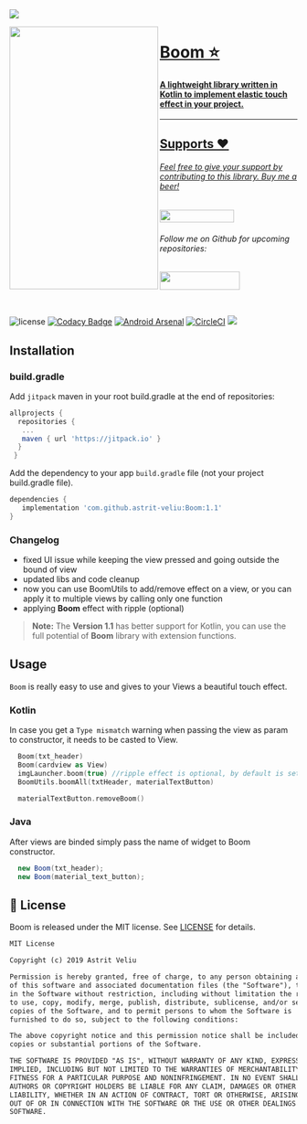 
<img src="https://user-images.githubusercontent.com/16231428/59336971-e0592b00-8cff-11e9-89fd-145293c40c81.png">

<img align="left" src="https://user-images.githubusercontent.com/16231428/58156715-06e2f380-7c77-11e9-8c33-e51b93c4cb6f.gif" width="260" height="460" /></a>
<a href="https://github.com/astrit-veliu/Boom">

<p><h1 align="left">Boom ⭐</h1></p>

<h4>A lightweight library written in Kotlin to implement elastic touch effect in your project.</h4>

___

## Supports ❤
<p><h6>Feel free to give your support by contributing to this library. Buy me a beer!</h6>
<a href="https://paypal.me/AstritVeliu" >
<img src="https://img.shields.io/badge/Donate-PayPal-blue.svg" width="130" height="22"></a>
</p>
<p><h6>Follow me on Github for upcoming repositories:</h6>
<a href="https://github.com/astrit-veliu" >
<img src="https://user-images.githubusercontent.com/16231428/59339358-5069b000-8d04-11e9-9584-795700af65a0.PNG" width="140" height="32"></a></p>
</br>

![license](https://img.shields.io/badge/license-MIT%20License-blue.svg)
[![Codacy Badge](https://api.codacy.com/project/badge/Grade/fdcf022a3ffc4f8bb643f06a657c7604)](https://app.codacy.com/app/astrit-veliu/Boom?utm_source=github.com&utm_medium=referral&utm_content=astrit-veliu/Boom&utm_campaign=Badge_Grade_Dashboard)
[![Android Arsenal](https://img.shields.io/badge/Android%20Arsenal-Boom-brightgreen.svg?style=flat)](https://android-arsenal.com/details/1/7684)
[![CircleCI](https://circleci.com/gh/astrit-veliu/Boom.svg?style=svg)](https://circleci.com/gh/astrit-veliu/Boom)
[![](https://jitpack.io/v/astrit-veliu/Boom.svg)](https://jitpack.io/#astrit-veliu/Boom)
<br>

## Installation

### build.gradle

Add `jitpack` maven in your root build.gradle at the end of repositories:
```gradle
allprojects {
  repositories {
   ...
   maven { url 'https://jitpack.io' }
  }
 }
```

Add the dependency to your app `build.gradle` file (not your project build.gradle file).
```gradle
dependencies {
   implementation 'com.github.astrit-veliu:Boom:1.1'
}
```

### Changelog
- fixed UI issue while keeping the view pressed and going outside the bound of view
- updated libs and code cleanup
- now you can use BoomUtils to add/remove effect on a view, or you can apply it to multiple views by calling only one function
- applying **Boom** effect with ripple (optional)

> **Note:** The **Version 1.1** has better support for Kotlin, you can use the full potential of **Boom** library with extension functions.
​

## Usage
`Boom` is really easy to use and gives to your Views a beautiful touch effect.

### Kotlin
In case you get a `Type mismatch` warning when passing the view as param to constructor, it needs to be casted to View.
```kotlin
  Boom(txt_header)
  Boom(cardview as View)
  imgLauncher.boom(true) //ripple effect is optional, by default is set to false
  BoomUtils.boomAll(txtHeader, materialTextButton)

  materialTextButton.removeBoom()
```
### Java
After views are binded simply pass the name of widget to Boom constructor.
```java
  new Boom(txt_header);
  new Boom(material_text_button);
```

## 📄 License

Boom is released under the MIT license.
See [LICENSE](./LICENSE) for details.

```xml
MIT License

Copyright (c) 2019 Astrit Veliu

Permission is hereby granted, free of charge, to any person obtaining a copy
of this software and associated documentation files (the "Software"), to deal
in the Software without restriction, including without limitation the rights
to use, copy, modify, merge, publish, distribute, sublicense, and/or sell
copies of the Software, and to permit persons to whom the Software is
furnished to do so, subject to the following conditions:

The above copyright notice and this permission notice shall be included in all
copies or substantial portions of the Software.

THE SOFTWARE IS PROVIDED "AS IS", WITHOUT WARRANTY OF ANY KIND, EXPRESS OR
IMPLIED, INCLUDING BUT NOT LIMITED TO THE WARRANTIES OF MERCHANTABILITY,
FITNESS FOR A PARTICULAR PURPOSE AND NONINFRINGEMENT. IN NO EVENT SHALL THE
AUTHORS OR COPYRIGHT HOLDERS BE LIABLE FOR ANY CLAIM, DAMAGES OR OTHER
LIABILITY, WHETHER IN AN ACTION OF CONTRACT, TORT OR OTHERWISE, ARISING FROM,
OUT OF OR IN CONNECTION WITH THE SOFTWARE OR THE USE OR OTHER DEALINGS IN THE
SOFTWARE.
```